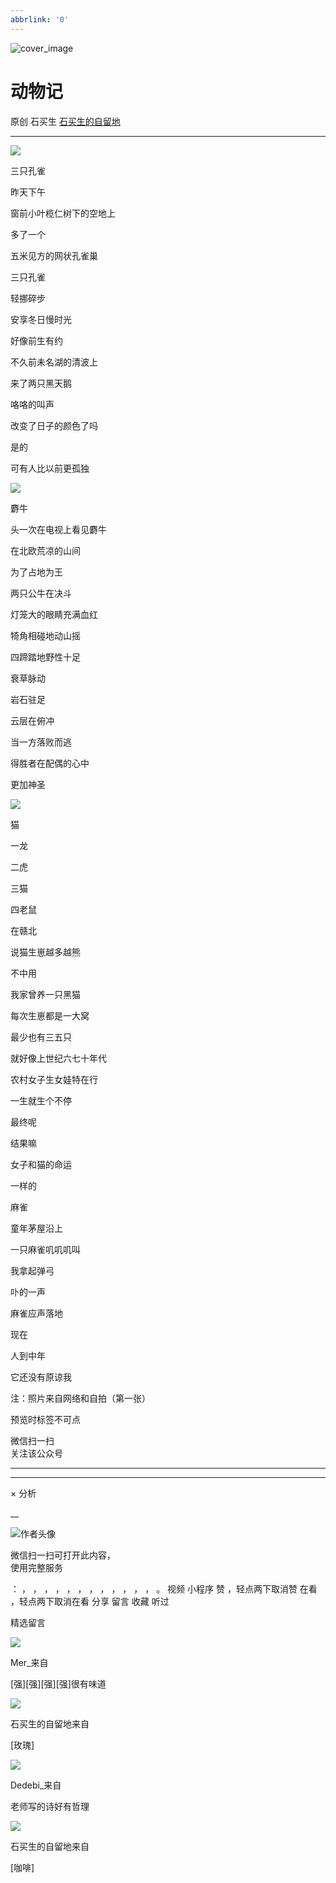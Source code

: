 ```yaml
---
abbrlink: '0'
---
```

![cover_image](https://mmbiz.qlogo.cn/mmbiz_jpg/hVNLue76Eh9cEv6EgYccDe1btRerWFehf2tRVo4y9yTibBu2HwxZ7nbibPwmxtBYZ5y5u7HNiboCpAb2bVhWnUc6Q/0?wx_fmt=jpeg)

#  动物记

原创  石买生  [ 石买生的自留地 ](javascript:void\(0\);)

__ _ _ _ _

![](https://mmbiz.qpic.cn/mmbiz_jpg/hVNLue76Eh9cEv6EgYccDe1btRerWFehFa7uibG6cgJDYkEDdduJjNTPtibtkPGictdu4c7buygJJSggWxfTPlHpw/640?wx_fmt=jpeg)

  

三只孔雀

昨天下午

窗前小叶榄仁树下的空地上

多了一个

五米见方的网状孔雀巢

三只孔雀

轻挪碎步

安享冬日慢时光

好像前生有约

不久前未名湖的清波上

来了两只黑天鹅

咯咯的叫声

改变了日子的颜色了吗

是的

可有人比以前更孤独

![](https://mmbiz.qpic.cn/mmbiz_jpg/hVNLue76Eh9cEv6EgYccDe1btRerWFehEeZbnHecyP7D8f4V1aIw2y2sajWHUc2YbhGC7YlMKnjp1xxGNHhqeg/640?wx_fmt=jpeg)

麝牛

  

头一次在电视上看见麝牛

在北欧荒凉的山间

为了占地为王

两只公牛在决斗

灯笼大的眼睛充满血红

犄角相碰地动山摇

四蹄踏地野性十足

衰草脉动

岩石驻足

云层在俯冲

当一方落败而逃

得胜者在配偶的心中

更加神圣

![](https://mmbiz.qpic.cn/mmbiz_jpg/hVNLue76Eh9cEv6EgYccDe1btRerWFehibvicLYnHx7SFwXYwGk18Ju8pauYGLcu7ibh9lHmIIbFQNkBtIQZLHJ3g/640?wx_fmt=jpeg)

  

猫

一龙

二虎

三猫

四老鼠

在赣北

说猫生崽越多越熊

不中用

我家曾养一只黑猫

每次生崽都是一大窝

最少也有三五只

就好像上世纪六七十年代

农村女子生女娃特在行

一生就生个不停

最终呢

结果嘛

女子和猫的命运

一样的

麻雀

童年茅屋沿上

一只麻雀叽叽叽叫

我拿起弹弓

卟的一声

麻雀应声落地

现在

人到中年

它还没有原谅我

  

注：照片来自网络和自拍（第一张）

  

预览时标签不可点

微信扫一扫  
关注该公众号





****



****



×  分析

__

![作者头像](http://mmbiz.qpic.cn/mmbiz_png/hVNLue76EhibricgkQZeT964ria54dgJkqVBX9ibyvn7PmGOltlupHdVshOibeQZDSypqiaIBNKdw8cwXfXfBZkPVgVg/0?wx_fmt=png)

微信扫一扫可打开此内容，  
使用完整服务

：  ，  ，  ，  ，  ，  ，  ，  ，  ，  ，  ，  ，  。  视频  小程序  赞  ，轻点两下取消赞  在看  ，轻点两下取消在看
分享  留言  收藏  听过

精选留言

![](http://wx.qlogo.cn/mmopen/PiajxSqBRaEJtmdlfjC15nNamvMVbMtz3qbibaWRgO4NSJcCjV5AOvcqM4d2OqljEo6JFstm4aZn7Hen6vZ7tX18ZHnDWBxraQqIzGN7Z1BtX9xaLA3cPicpAZFEVyP9kico/64)

Mer_来自

[强][强][强][强]很有味道

![](http://wx.qlogo.cn/mmhead/Q3auHgzwzM4ELPv9zSiaIDouClt0fOcfibXKFibPXptvGvnLVF6qUCyQg/64)

石买生的自留地来自

[玫瑰]

![](http://wx.qlogo.cn/mmopen/qE9MKluetOnkDFXsUWKDLzxQjMvsPR7Z9PMumNQAcuEM9abyMJcpf6RUGB6T1l46neVot8hicjEoVviaNfGUZCzv7TNOCGq86OzMlpeibcWudeuLgW4ocLuDM16lPPFQuzc/64)

Dedebi_来自

老师写的诗好有哲理

![](http://wx.qlogo.cn/mmhead/Q3auHgzwzM4ELPv9zSiaIDouClt0fOcfibXKFibPXptvGvnLVF6qUCyQg/64)

石买生的自留地来自

[咖啡]

